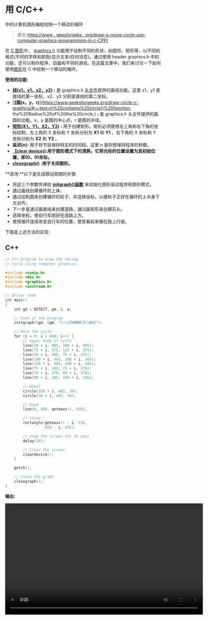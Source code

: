 # 用 C/C++

中的计算机图形编程绘制一个移动的循环

> 原文:[https://www . geesforgeks . org/draw-a-move-cycle-use-computer-graphics-programming-in-c-CPP/](https://www.geeksforgeeks.org/draw-a-moving-cycle-using-computer-graphics-programming-in-c-cpp/)

在 [C 图形](https://www.geeksforgeeks.org/add-graphics-h-c-library-gcc-compiler-linux/)中， [graphics.h](https://www.geeksforgeeks.org/include-graphics-h-codeblocks/) 功能用于绘制不同的形状，如圆形、矩形等，以不同的格式(不同的字体和颜色)显示文本(任何消息)。通过使用 header graphics.h 中的功能，还可以制作程序、动画和不同的游戏。在这篇文章中，我们来讨论一下如何使用[图形](https://www.geeksforgeeks.org/applications-of-computer-graphics/)在 C 中绘制一个移动的循环。

**使用的功能:**

*   [**线(x1，y1，x2，y2)**](https://www.geeksforgeeks.org/draw-line-c-graphics/) **:** 是 graphics.h [头文件](https://www.geeksforgeeks.org/header-files-in-c-cpp-and-its-uses/)提供的画线功能。这里 x1、y1 是直线的第一坐标，x2、y2 分别是直线的第二坐标。
*   [**【圆(x，y，r)**](https://www.geeksforgeeks.org/draw-circle-c-graphics/#:~:text=h%20contains%20circle()%20function, the%20Radius%20of%20the%20circle.) **:** 是 graphics.h 头文件提供的画圆的功能。x，y 是圆的中心点，r 是圆的半径。
*   [**矩形(X1，Y1，X2，Y2)**](https://www.geeksforgeeks.org/draw-rectangle-c-graphics/) **:** 用于创建矩形。矩形必须使用左上角和右下角的坐标绘制。左上角的 X 坐标和 Y 坐标分别为 **X1** 和 **Y1** ，右下角的 X 坐标和 Y 坐标分别为 **X2** 和 **Y2** 。
*   **延迟(n):** 用于将节目保持特定的时间段。这里 n 是你想保持程序的秒数。
*   [**【clear device()**](https://www.geeksforgeeks.org/cleardevice-function-c/)**:用于图形模式下的清屏。它将光标的位置设置为其初始位置，即(0，0)坐标。**
*   [**closegraph()**](https://www.geeksforgeeks.org/closegraph-function-c/) **:用于关闭图形。**

**进场:**以下是生成移动周期的步骤:

*   将这三个参数传递给 [**initgraph()函数**](https://www.geeksforgeeks.org/basic-graphic-programming-in-c/) 来初始化图形驱动程序和图形模式。
*   通过画线创建循环的上体。
*   通过绘制圆来创建循环的轮子，并选择坐标，以便轮子正好在循环的上半身下方对齐。
*   下一步是通过画直线来创建道路，通过画矩形来创建石头。
*   选择坐标，使自行车刚好在道路上方。
*   使用循环连续改变自行车的位置，使其看起来像在路上行驶。

下面是上述方法的实现:

## C++

```cpp
// C++ program to draw the moving
// cycle using computer graphics

#include <conio.h>
#include <dos.h>
#include <graphics.h>
#include <iostream.h>

// Driver code
int main()
{
    int gd = DETECT, gm, i, a;

    // Path of the program
    initgraph(&gd, &gm, "C:\\TURBOC3\\BGI");

    // Move the cycle
    for (i = 0; i < 600; i++) {
        // Upper body of cycle
        line(50 + i, 405, 100 + i, 405);
        line(75 + i, 375, 125 + i, 375);
        line(50 + i, 405, 75 + i, 375);
        line(100 + i, 405, 100 + i, 345);
        line(150 + i, 405, 100 + i, 345);
        line(75 + i, 345, 75 + i, 370);
        line(70 + i, 370, 80 + i, 370);
        line(80 + i, 345, 100 + i, 345);

        // Wheel
        circle(150 + i, 405, 30);
        circle(50 + i, 405, 30);

        // Road
        line(0, 436, getmaxx(), 436);

        // Stone
        rectangle(getmaxx() - i, 436,
                  650 - i, 431);

        // Stop the screen for 10 secs
        delay(10);

        // Clear the screen
        cleardevice();
    }

    getch();

    // Close the graph
    closegraph();
}
```

**输出:**

<video class="wp-video-shortcode" id="video-650104-1" width="640" height="360" preload="metadata" controls=""><source type="video/mp4" src="https://media.geeksforgeeks.org/wp-content/uploads/20210722133810/cycle.mp4?_=1">[https://media.geeksforgeeks.org/wp-content/uploads/20210722133810/cycle.mp4](https://media.geeksforgeeks.org/wp-content/uploads/20210722133810/cycle.mp4)</video>